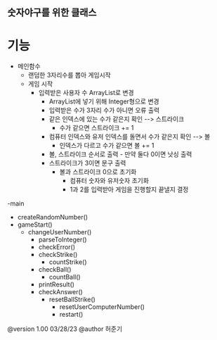 ## 숫자야구를 위한 클래스

# 기능
- 메인함수
    - 랜덤한 3자리수를 뽑아 게임시작
    - 게임 시작
        - 입력받은 사용자 수 ArrayList로 변경
            - ArrayList에 넣기 위해 Integer형으로 변경
            - 입력받은 수가 3자리 수가 아니면 오류 출력
            - 같은 인덱스에 있는 수가 같은지 확인 --> 스트라이크
                - 수가 같으면 스트라이크 += 1
            - 컴퓨터 인덱스와 유저 인덱스를 돌면서 수가 같은지 확인 --> 볼
                - 인덱스가 다르고 수가 같으면 볼 += 1
            - 볼, 스트라이크 순서로 출력 - 만약 둘다 0이면 낫싱 출력
            - 스트라이크가 3이면 문구 출력
                - 볼과 스트라이크 0으로 초기화
                    - 컴퓨터 숫자와 유저숫자 초기화
                    - 1과 2를 입력받아 게임을 진행할지 끝낼지 결정


-main
- createRandomNumber()
- gameStart()
    - changeUserNumber()
        - parseToInteger()
        - checkError()
        - checkStrike()
            - countStrike()
        - checkBall()
            - countBall()
        - printResult()
        - checkAnswer()
            - resetBallStrike()
                - resetUserComputerNumber()
                - restart()
















@version 1.00 03/28/23
@author 허준기
